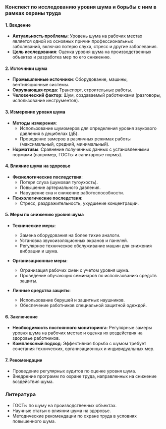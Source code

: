 ### Конспект по исследованию уровня шума и борьбы с ним в рамках охраны труда

#### 1. Введение
- **Актуальность проблемы**: Уровень шума на рабочих местах является одной из основных причин профессиональных заболеваний, включая потерю слуха, стресс и другие заболевания.
- **Цель исследования**: Оценка уровня шума на производственных объектах и разработка мер по его снижению.

#### 2. Источники шума
- **Промышленные источники**: Оборудование, машины, вентиляционные системы.
- **Окружающая среда**: Транспорт, строительные работы.
- **Человеческий фактор**: Шум, создаваемый работниками (разговоры, использование инструментов).

#### 3. Измерение уровня шума
- **Методы измерения**:
  - Использование шумомеров для определения уровня звукового давления в децибелах (дБ).
  - Проведение замеров в различных режимах работы (максимальный, средний, минимальный).
- **Нормативы**: Сравнение полученных данных с установленными нормами (например, ГОСТы и санитарные нормы).

#### 4. Влияние шума на здоровье
- **Физиологические последствия**:
  - Потеря слуха (шумовая тугоухость).
  - Повышение артериального давления.
  - Нарушение сна и снижение работоспособности.
- **Психологические последствия**:
  - Стресс, раздражительность, ухудшение концентрации.

#### 5. Меры по снижению уровня шума
- **Технические меры**:
  - Замена оборудования на более тихие аналоги.
  - Установка звукоизоляционных экранов и панелей.
  - Регулярное техническое обслуживание машин для снижения вибрации и шума.
  
- **Организационные меры**:
  - Огранизация рабочих смен с учетом уровня шума.
  - Проведение обучающих семинаров по использованию средств защиты.
  
- **Личные средства защиты**:
  - Использование берушей и защитных наушников.
  - Обеспечение работников специальной защитной одеждой.

#### 6. Заключение
- **Необходимость постоянного мониторинга**: Регулярные замеры уровня шума на рабочих местах и оценка их воздействия на здоровье работников.
- **Комплексный подход**: Эффективная борьба с шумом требует сочетания технических, организационных и индивидуальных мер.

#### 7. Рекомендации
- Проведение регулярных аудитов по оценке уровня шума.
- Внедрение программ по охране труда, направленных на снижение воздействия шума.

### Литература
- ГОСТы по шуму на производственных объектах.
- Научные статьи о влиянии шума на здоровье.
- Методические рекомендации по охране труда в условиях повышенного шума.

